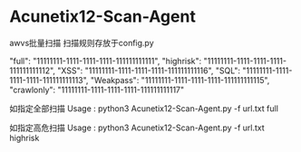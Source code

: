 # Acunetix12-Scan-Agent
awvs批量扫描
扫描规则存放于config.py


"full": "11111111-1111-1111-1111-111111111111",
"highrisk": "11111111-1111-1111-1111-111111111112",
"XSS": "11111111-1111-1111-1111-111111111116",
"SQL": "11111111-1111-1111-1111-111111111113",
"Weakpass": "11111111-1111-1111-1111-111111111115",
"crawlonly": "11111111-1111-1111-1111-111111111117"
                




如指定全部扫描
Usage : python3 Acunetix12-Scan-Agent.py -f url.txt full

如指定高危扫描
Usage : python3 Acunetix12-Scan-Agent.py -f url.txt highrisk
